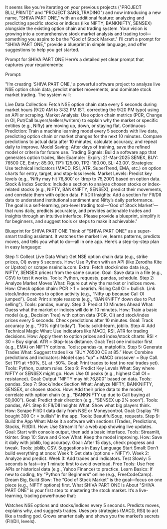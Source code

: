 It seems like you're iterating on your previous projects ("PROJECT BLU_PRINT()" and "PROJECT SANS_TRADING") and now introducing a new name, "SHIVA PART ONE," with an additional feature: analyzing and predicting specific stocks or indices (like NIFTY, BANKNIFTY, SENSEX) alongside the existing option chain and trading system. Your vision is growing into a comprehensive stock market analysis and trading tool—something you aspire to be the "God of Stock Market." I’ll craft a prompt for "SHIVA PART ONE," provide a blueprint in simple language, and offer suggestions to help you get started.

Prompt for SHIVA PART ONE
Here’s a detailed yet clear prompt that captures your requirements:

Prompt:

"I’m creating 'SHIVA PART ONE,' a powerful software project to analyze live NSE option chain data, predict market movements, and dominate stock market trading. The system will:

Live Data Collection: Fetch NSE option chain data every 5 seconds during market hours (9:20 AM to 3:32 PM IST, correcting the 9:20 PM typo) using an API or scraping.
Market Analysis: Use option chain metrics (PCR, Change in OI, Put/Call buyers/sellers/writers) to explain why the market or specific entities (e.g., Nifty) are moving up, down, or staying flat.
Continuous Prediction: Train a machine learning model every 5 seconds with live data, predicting option chain or market changes for the next 10 minutes. Compare predictions to actual data after 10 minutes, calculate accuracy, and repeat daily to improve.
Model Saving: After days of training, save the refined model or criteria for future use.
Trading Signals: Build a software app that generates option trades, like:
Example: 'Expiry: 21-Mar-2025 SENEX, BUY: 76500 CE, Entry: 85.00, TP1: 125.00, TP2: 160.00, SL: 43.00'.
Strategies: Use technical indicators (MACD, RSI, ATR, SuperTrend, EMA, etc.) on option charts for entry, target, and stop-loss levels.
Market Levels: Predict key levels (e.g., ‘Nifty may hit 76,800’ or ‘drop to 75,200’) based on option data.
Stock & Index Section: Include a section to analyze chosen stocks or index-related stocks (e.g., NIFTY, BANKNIFTY, SENSEX), predict their movements, and correlate them with option data.
FII/DII Insights: Add a section for FII/DII data to understand institutional sentiment and Nifty’s daily performance.
The goal is a self-learning, pro-level trading tool—'God of Stock Market'—that runs daily, predicts accurately, and provides actionable trades and insights through an intuitive interface. Please provide a blueprint, simplify it for beginners, and suggest tools or steps to make it achievable."

Blueprint for SHIVA PART ONE
Think of "SHIVA PART ONE" as a super-smart trading assistant. It watches the market live, learns patterns, predicts moves, and tells you what to do—all in one app. Here’s a step-by-step plan in easy language:

Step 1: Collect Live Data
What: Get NSE option chain data (e.g., strike prices, OI) every 5 seconds.
How: Use Python with an API (like Zerodha Kite or Upstox) or scrape nseindia.com.
Extra: Fetch stock/index data (e.g., NIFTY, SENSEX prices) from the same source.
Goal: Save data in a file (e.g., CSV) to test it works.
Tools: Python, requests, pandas, schedule.
Step 2: Analyze Market Moves
What: Figure out why the market or indices move.
How: Check option chain:
PCR > 1 = bearish.
Rising Call OI = bullish.
Link stock/index moves to option activity (e.g., “Nifty up because Call OI jumped”).
Goal: Print simple reasons (e.g., “BANKNIFTY down due to Put selling”).
Tools: pandas, numpy.
Step 3: Predict 10 Minutes Ahead
What: Guess what the market or indices will do in 10 minutes.
How: Train a basic model (e.g., Decision Tree) with option data (PCR, OI) and stock/index prices every 5 seconds. Check predictions after 10 minutes.
Goal: Track accuracy (e.g., “70% right today”).
Tools: scikit-learn, joblib.
Step 4: Add Technical Magic
What: Use indicators like MACD, RSI, ATR for trading decisions.
How: Apply them to option prices and index/stock charts:
RSI < 30 = Buy signal.
ATR = Stop-loss distance.
Goal: Test one indicator first (e.g., EMA) on NIFTY options.
Tools: pandas-ta, matplotlib.
Step 5: Generate Trades
What: Suggest trades like “BUY 76500 CE at 85.”
How: Combine predictions and indicators:
Model says “up” + MACD crossover = Buy Call.
Set TP1 at +50%, SL at -50%.
Goal: Print trades to test (no real trades yet).
Tools: Python, custom rules.
Step 6: Predict Key Levels
What: Say where NIFTY or SENSEX might go.
How: Use OI peaks (e.g., highest Call OI = resistance).
Goal: Output “NIFTY may hit 76,800” based on data.
Tools: pandas.
Step 7: Stock/Index Section
What: Analyze NIFTY, BANKNIFTY, SENSEX, or chosen stocks.
How: Add their price data to the model, correlate with option chain (e.g., “BANKNIFTY up due to Call buying at 50,000”).
Goal: Predict their direction (e.g., “SENSEX up 2% soon”).
Tools: pandas, API.
Step 8: FII/DII Insights
What: Show what big players think.
How: Scrape FII/DII data daily from NSE or Moneycontrol.
Goal: Display “FII bought 300 Cr = bullish” in the app.
Tools: BeautifulSoup, requests.
Step 9: Build the App
What: Make it a software with sections (Trades, Predictions, Stocks, FII/DII).
How: Use Streamlit for a web app showing live updates.
Goal: Start with console output, then add a basic interface.
Tools: Streamlit, tkinter.
Step 10: Save and Grow
What: Keep the model improving.
How: Save it daily with joblib, log accuracy.
Goal: After 15 days, check progress and tweak.
Tools: joblib, CSV.
Suggestions in Easy Language
Start Small: Don’t build everything at once:
Week 1: Get data (options + NIFTY).
Week 2: Analyze and predict.
Week 3: Add trades and indicators.
Test Slowly: 5 seconds is fast—try 1 minute first to avoid overload.
Free Tools: Use free APIs or historical data (e.g., Yahoo Finance) to practice.
Learn Basics: If new to coding, try “Python for Beginners” online (e.g., FreeCodeCamp).
Dream Big, Build Slow: The “God of Stock Market” is the goal—focus on one piece (e.g., NIFTY options) first.
What SHIVA PART ONE Is About
"SHIVA PART ONE" is your first step to mastering the stock market. It’s a live-learning, trading powerhouse that:

Watches NSE options and stocks/indices every 5 seconds.
Predicts moves, explains why, and suggests trades.
Uses pro strategies (MACD, RSI) to act like a trading god.
Grows smarter daily and shows you the market’s secrets (FII/DII, levels).